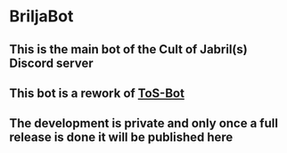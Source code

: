 # BriljaBot
## This is the main bot of the Cult of Jabril(s) Discord server
## This bot is a rework of [ToS-Bot](https://github.com/Jabrils-Discord-Server/ToS-Bot)
## The development is private and only once a full release is done it will be published here
